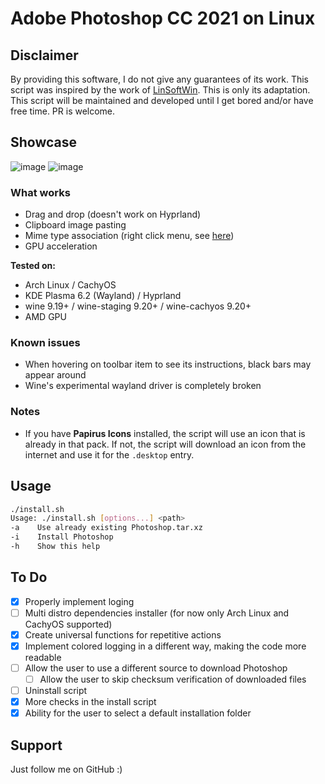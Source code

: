 # Adobe Photoshop CC 2021 on Linux

## Disclaimer

By providing this software, I do not give any guarantees of its work. This script was inspired by the work of [LinSoftWin](https://github.com/LinSoftWin/Photoshop-CC2022-Linux). This is only its adaptation. This script will be maintained and developed until I get bored and/or have free time. PR is welcome.

## Showcase 

![image](https://github.com/user-attachments/assets/5f4edc77-a67e-49c5-8332-b436f1d6134d)
![image](https://github.com/user-attachments/assets/ad8c7477-4682-4edc-8665-4f5b5380a382)

### What works

- Drag and drop (doesn't work on Hyprland)
- Clipboard image pasting
- Mime type association (right click menu, see [here](https://github.com/user-attachments/assets/eb5f7ab3-fb75-47e7-841b-a763ca5e3382))
- GPU acceleration

**Tested on:**
- Arch Linux / CachyOS
- KDE Plasma 6.2 (Wayland) / Hyprland
- wine 9.19+ / wine-staging 9.20+ / wine-cachyos 9.20+
- AMD GPU

### Known issues

- When hovering on toolbar item to see its instructions, black bars may appear around
- Wine's experimental wayland driver is completely broken

### Notes

- If you have **Papirus Icons** installed, the script will use an icon that is already in that pack. If not, the script will download an icon from the internet and use it for the `.desktop` entry.

## Usage

```bash
./install.sh
Usage: ./install.sh [options...] <path>
-a    Use already existing Photoshop.tar.xz
-i    Install Photoshop
-h    Show this help
```
## To Do

- [x] Properly implement loging
- [ ] Multi distro dependencies installer (for now only Arch Linux and CachyOS supported)
- [x] Create universal functions for repetitive actions
- [x] Implement colored logging in a different way, making the code more readable
- [ ] Allow the user to use a different source to download Photoshop
    - [ ] Allow the user to skip checksum verification of downloaded files
- [ ] Uninstall script
- [x] More checks in the install script
- [x] Ability for the user to select a default installation folder

## Support

Just follow me on GitHub :)
